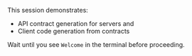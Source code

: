 This session demonstrates:
- API contract generation for servers and
- Client code generation from contracts

Wait until you see `Welcome` in the terminal before proceeding.

